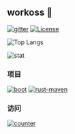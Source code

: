 ## workoss 👋

<!--

**Here are some ideas to get you started:**

🙋‍♀️ A short introduction - what is your organization all about?
🌈 Contribution guidelines - how can the community get involved?
👩‍💻 Useful resources - where can the community find your docs? Is there anything else the community should know?
🍿 Fun facts - what does your team eat for breakfast?
🧙 Remember, you can do mighty things with the power of [Markdown](https://docs.github.com/github/writing-on-github/getting-started-with-writing-and-formatting-on-github/basic-writing-and-formatting-syntax)
-->
[![gitter](https://badges.gitter.im/workoss/community.svg)](https://gitter.im/workoss/boot?utm_source=badge&utm_medium=badge&utm_campaign=pr-badge)
[![License](https://img.shields.io/badge/license-Apache%202-4EB1BA.svg)](https://www.apache.org/licenses/LICENSE-2.0.html)

![Top Langs](https://github-readme-stats.vercel.app/api/top-langs/?username=ossworker&show_icons=true&icon_color=CE1D2D&text_color=718096&bg_color=ffffff&hide_title=[]&layout=compact&card_width=300)

![stat](https://github-readme-stats.vercel.app/api?username=ossworker&show_icons=true&icon_color=CE1D2D&text_color=718096&bg_color=ffffff&card_width=300)

### 项目

[![boot](https://github-readme-stats.vercel.app/api/pin/?username=workoss&repo=boot&card_width=300)](https://github.com/workoss/boot)
[![rust-maven](https://github-readme-stats.vercel.app/api/pin/?username=workoss&repo=rust-maven&card_width=300)](https://github.com/workoss/rust-maven)

### 访问
[![counter](https://profile-counter.glitch.me/workoss/count.svg)](https://github.com/workoss)






